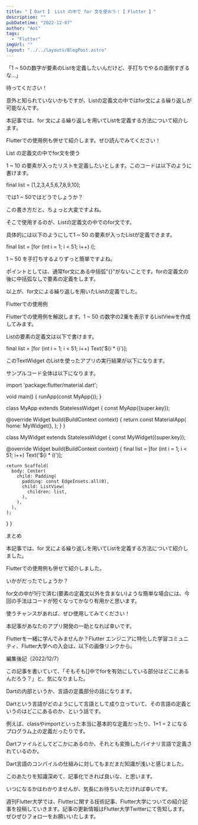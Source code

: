 ```yaml
---
title: "【 Dart 】 List の中で for 文を使おう！【 Flutter 】"
description: ""
pubDatetime: "2022-12-07"
author: "Aoi"
tags:
  - "Flutter"
imgUrl: ""
layout: "../../layouts/BlogPost.astro"
---
```



「1 ~ 50の数字が要素のListを定義したいんだけど、手打ちでやるの面倒すぎるな...」



待ってください！



意外と知られていないかもですが、Listの定義文の中ではfor文による繰り返しが可能なんです。



本記事では、for 文による繰り返しを用いてListを定義する方法について紹介します。



Flutterでの使用例も併せて紹介します。ぜひ読んでみてください！



List の定義文の中でfor文を使う



 1 ~ 10 の要素が入ったリストを定義したいとします。このコードは以下のように書けます。



final list = [1,2,3,4,5,6,7,8,9,10];



では1 ~ 50ではどうでしょうか？



この書き方だと、ちょっと大変ですよね。



そこで使用するのが、Listの定義文の中でのfor文です。



具体的には以下のようにして1 ~ 50 の要素が入ったListが定義できます。



final list = [for (int i = 1; i < 51; i++) i];



1 ~ 50 を手打ちするよりずっと簡単ですよね。



ポイントとしては、通常for文にある中括弧"{}"がないことです。forの定義文の後に中括弧なしで要素の定義をします。



以上が、for文による繰り返しを用いたListの定義でした。



Flutterでの使用例



Flutterでの使用例を解説します。1 ~ 50 の数字の2乗を表示するListViewを作成してみます。



Listの要素の定義文は以下で書けます。



final list = [for (int i = 1; i < 51; i++) Text('${i * i}')];



このTextWidget のListを使ったアプリの実行結果が以下になります。







サンプルコード全体は以下になります。



import 'package:flutter/material.dart';

void main() {
  runApp(const MyApp());
}

class MyApp extends StatelessWidget {
  const MyApp({super.key});

  @override
  Widget build(BuildContext context) {
    return const MaterialApp(
      home: MyWidget(),
    );
  }
}

class MyWidget extends StatelessWidget {
  const MyWidget({super.key});

  @override
  Widget build(BuildContext context) {
    final list = [for (int i = 1; i < 51; i++) Text('${i * i}')];

    return Scaffold(
      body: Center(
        child: Padding(
          padding: const EdgeInsets.all(8),
          child: ListView(
            children: list,
          ),
        ),
      ),
    );
  }
}




まとめ



本記事では、for 文による繰り返しを用いてListを定義する方法について紹介しました。



Flutterでの使用例も併せて紹介しました。



いかがだったでしょうか？



for文の中が1行で済む(要素の定義文以外を含まない)ような簡単な場合には、今回の手法はコードが短くなってかなり有用かと思います。



使うチャンスがあれば、ぜひ使用してみてください！



本記事があなたのアプリ開発の一助となれば幸いです。




Flutterを一緒に学んでみませんか？Flutter エンジニアに特化した学習コミュニティ、Flutter大学への入会は、以下の画像リンクから。










編集後記（2022/12/7）




この記事を書いていて、「そもそも[]中でforを有効にしている部分はどこにあるんだろう？」と、気になりました。



Dartの内部というか、言語の定義部分の話になります。



Dartという言語がどのようにして言語として成り立っていて、その言語の定義というのはどこにあるのか、という話です。



例えば、classやimportといった本当に基本的な定義だったり、1+1 = 2 になるプログラム上の定義だったりです。



Dartファイルとしてどこかにあるのか、それとも変換したバイナリ言語で定義されているのか。



Dart言語のコンパイルの仕組みに対してもまだまだ知識が浅いと感じました。



このあたりを知識深めて、記事化できれば良いな、と思います。



いつになるかはわかりませんが、気長にお待ちいただければ幸いです。





週刊Flutter大学では、Flutterに関する技術記事、Flutter大学についての紹介記事を投稿していきます。記事の更新情報はFlutter大学Twitterにて告知します。ぜひぜひフォローをお願いいたします。


